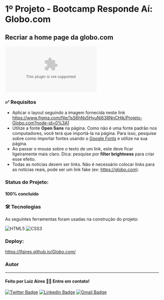 # 1º Projeto - Bootcamp Responde Aí: Globo.com 

## Recriar a home page da globo.com

![Badge](https://img.shields.io/github/license/lfaires/Projeto001-globo.com)

### ✅ Requisitos

* Aplicar o layout seguindo a imagem fornecida neste link https://www.figma.com/file/1sS6hNs5HyuNi638NnCHjk/Projeto-Globo.com?node-id=0%3A1
* Utilize a fonte **Open Sans** na página. Como não é uma fonte padrão nos computadores, você terá que importá-la na página. Para isso, pesquise sobre como importar fontes usando o [Google Fonts](https://fonts.google.com/) e utilize na sua página.
* Ao passar o mouse sobre o texto de um link, este deve ficar ligeiramente mais claro. Dica: pesquise por **filter brightness** para criar esse efeito.
* Todas as notícias devem ser links. Não é necessário colocar links para as notícias reais, pode ser um link fake (ex: https://globo.com).

### Status do Projeto:

####  100% concluído

### 🛠 Tecnologias

As seguintes ferramentas foram usadas na construção do projeto:

<img alt="HTML5" src="https://img.shields.io/badge/html5-%23E34F26.svg?style=for-the-badge&logo=html5&logoColor=white"/>
<img alt="CSS3" src="https://img.shields.io/badge/css3-%231572B6.svg?style=for-the-badge&logo=css3&logoColor=white"/>

### Deploy:

https://lfaires.github.io/Globo.com/



### Autor
---

#### Feito por Luiz Aires 👋🏽 Entre em contato!

[![Twitter Badge](https://img.shields.io/badge/-@lfaires4-1ca0f1?style=flat-square&labelColor=1ca0f1&logo=twitter&logoColor=white&link=https://twitter.com/lfaires4)](https://twitter.com/lfaires4) 
[![Linkedin Badge](https://img.shields.io/badge/-Luiz_Fernando_Aires-blue?style=flat-square&logo=Linkedin&logoColor=white&link=https://www.linkedin.com/in/lfaires4/)](https://www.linkedin.com/in/lfaires4/) 
[![Gmail Badge](https://img.shields.io/badge/-lfaires@gmail.com-c14438?style=flat-square&logo=Gmail&logoColor=white&link=mailto:lfaires@gmail.com)](mailto:lfaires@gmail.com)
